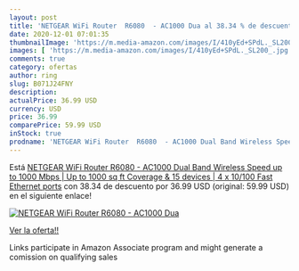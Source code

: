 ```yaml
---
layout: post
title: 'NETGEAR WiFi Router  R6080  - AC1000 Dua al 38.34 % de descuento'
date: 2020-12-01 07:01:35
thumbnailImage: 'https://m.media-amazon.com/images/I/410yEd+SPdL._SL200_.jpg'
images: [ 'https://m.media-amazon.com/images/I/410yEd+SPdL._SL200_.jpg' ]
comments: true
category: ofertas
author: ring
slug: B071J24FNY
description:
actualPrice: 36.99 USD
currency: USD
price: 36.99
comparePrice: 59.99 USD
inStock: true
prodname: 'NETGEAR WiFi Router  R6080  - AC1000 Dual Band Wireless Speed  up to 1000 Mbps  | Up to 1000 sq ft Coverage & 15 devices | 4 x 10/100 Fast Ethernet ports'
---
```


Está [NETGEAR WiFi Router  R6080  - AC1000 Dual Band Wireless Speed  up to 1000 Mbps  | Up to 1000 sq ft Coverage & 15 devices | 4 x 10/100 Fast Ethernet ports](https://www.amazon.com/dp/B071J24FNY/?tag=tolees-20) con 38.34 de descuento por 36.99 USD (original: 59.99 USD) en el siguiente enlace!

[![NETGEAR WiFi Router  R6080  - AC1000 Dua](https://m.media-amazon.com/images/I/410yEd+SPdL._SL200_.jpg)](https://www.amazon.com/dp/B071J24FNY/?tag=tolees-20)

[Ver la oferta!!](https://www.amazon.com/dp/B071J24FNY/?tag=tolees-20)

Links participate in Amazon Associate program and might generate a comission on qualifying sales


